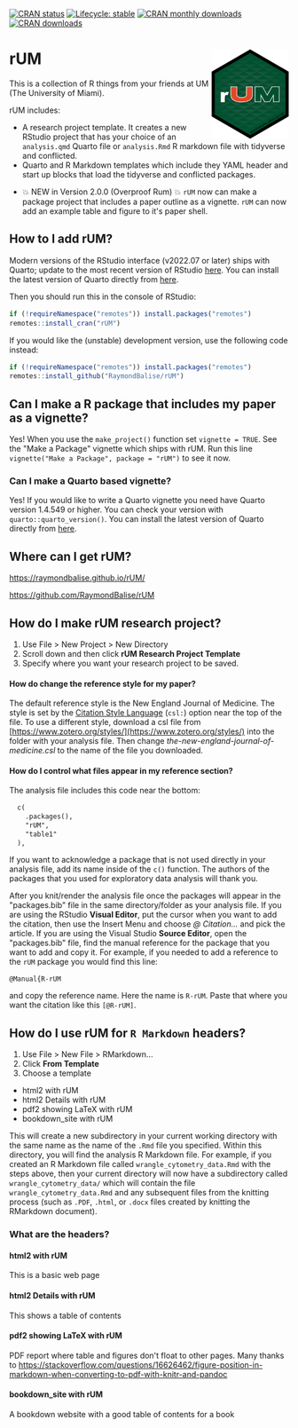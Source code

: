   <!-- badges: start -->
  [![CRAN status](https://www.r-pkg.org/badges/version/rUM)](https://CRAN.R-project.org/package=rUM)
  [![Lifecycle: stable](https://lifecycle.r-lib.org/articles/figures/lifecycle-stable.svg)](https://lifecycle.r-lib.org/articles/stages.html#stable)
  [![CRAN monthly downloads](https://cranlogs.r-pkg.org/badges/rUM)](https://www.r-pkg.org/pkg/rUM)
  [![CRAN downloads](https://cranlogs.r-pkg.org/badges/grand-total/rUM)](https://cran.r-project.org/package=rUM)
  <!-- badges: end -->
  
# rUM <a href='https://raymondbalise.github.io/rUM/'><img src='man/figures/logo.png' align="right" width="139" /></a>
This is a collection of R things from your friends at UM (The University of Miami).

rUM includes:

+ A research project template.  It creates a new RStudio project that has your choice of an `analysis.qmd` Quarto file or `analysis.Rmd` R markdown file with tidyverse and conflicted.
+ Quarto and R Markdown templates which include they YAML header and start up blocks that load the tidyverse and conflicted packages.

* 💥 NEW in Version 2.0.0 (Overproof Rum) 💥 `rUM` now can make a package project that includes a paper outline as a vignette.  `rUM` can now add an example table and figure to it's paper shell.

## How to I add rUM?

Modern versions of the RStudio interface (v2022.07 or later) ships with Quarto; update to the most recent version of RStudio [here](https://posit.co/download/rstudio-desktop/). You can install the latest version of Quarto directly from [here](https://quarto.org/docs/get-started/).

Then you should run this in the console of RStudio:

```r
if (!requireNamespace("remotes")) install.packages("remotes")
remotes::install_cran("rUM")
```

If you would like the (unstable) development version, use the following code instead:
```r
if (!requireNamespace("remotes")) install.packages("remotes")
remotes::install_github("RaymondBalise/rUM")
```

## Can I make a R package that includes my paper as a vignette?  
Yes!  When you use the `make_project()` function set `vignette = TRUE`.  See the "Make a Package" vignette which ships with rUM. Run this line `vignette("Make a Package", package = "rUM")` to see it now. 

### Can I make a Quarto based vignette?
Yes!  If you would like to write a Quarto vignette you need have Quarto version 1.4.549 or higher.  You can check your version with `quarto::quarto_version()`.  You can install the latest version of Quarto directly from [here](https://quarto.org/docs/get-started/).

## Where can I get rUM?
https://raymondbalise.github.io/rUM/

https://github.com/RaymondBalise/rUM

## How do I make rUM research project?

1. Use File > New Project > New Directory
1. Scroll down and then click **rUM Research Project Template**
1. Specify where you want your research project to be saved.

#### How do change the reference style for my paper?
The default reference style is the New England Journal of Medicine.  The style is set by the [Citation Style Language](https://citationstyles.org/) (`csl:`) option near the top of the file.  To use a different style, download a csl file from [https://www.zotero.org/styles/](https://www.zotero.org/styles/) into the folder with your analysis file.  Then change *the-new-england-journal-of-medicine.csl* to the name of the file you downloaded.

#### How do I control what files appear in my reference section?
The analysis file includes this code near the bottom:

```
  c(
    .packages(),
    "rUM",
    "table1"
  ),
```

If you want to acknowledge a package that is not used directly in your analysis file, add its name inside of the `c()` function.  The authors of the packages that you used for exploratory data analysis will thank you.  

After you knit/render the analysis file once the packages will appear in the "packages.bib" file in the same directory/folder as your analysis file. If you are using the RStudio **Visual Editor**, put the cursor when you want to add the citation, then use the Insert Menu and choose *@ Citation...* and pick the article.  If you are using the Visual Studio **Source Editor**, open the "packages.bib" file, find the manual reference for the package that you want to add and copy it.  For example, if you needed to add a reference to the `rUM` package you would find this line:

```
@Manual{R-rUM
```

and copy the reference name.  Here the name is `R-rUM`. Paste that where you want the citation like this `[@R-rUM]`.

## How do I use rUM for `R Markdown` headers?

1. Use File > New File > RMarkdown...
1. Click **From Template**
1. Choose a template
  + html2 with rUM
  + html2 Details with rUM
  + pdf2 showing LaTeX with rUM
  + bookdown_site with rUM 
  
This will create a new subdirectory in your current working directory with the same name as the name of the `.Rmd` file you specified. Within this directory, you will find the analysis R Markdown file. For example, if you created an R Markdown file called `wrangle_cytometry_data.Rmd` with the steps above, then your current directory will now have a subdirectory called `wrangle_cytometry_data/` which will contain the file `wrangle_cytometry_data.Rmd` and any subsequent files from the knitting process (such as `.PDF`, `.html`, or `.docx` files created by knitting the RMarkdown document).

### What are the headers?

#### html2 with rUM
This is a basic web page

#### html2 Details with rUM
This shows a table of contents

#### pdf2 showing LaTeX with rUM
PDF report where table and figures don't float to other pages.  Many thanks to https://stackoverflow.com/questions/16626462/figure-position-in-markdown-when-converting-to-pdf-with-knitr-and-pandoc

#### bookdown_site with rUM 
A bookdown website with a good table of contents for a book


